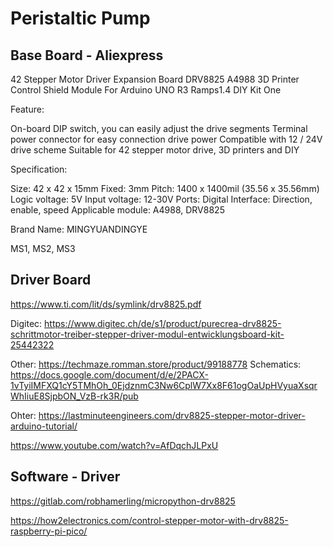 # Peristaltic Pump

## Base Board - Aliexpress

42 Stepper Motor Driver Expansion Board DRV8825 A4988 3D Printer Control Shield Module For Arduino UNO R3 Ramps1.4 DIY Kit One

Feature:
 
On-board DIP switch, you can easily adjust the drive segments
Terminal power connector for easy connection drive power
Compatible with 12 / 24V drive scheme
Suitable for 42 stepper motor drive, 3D printers and DIY
 
Specification:
 
Size: 42 x 42 x 15mm
Fixed: 3mm
Pitch: 1400 x 1400mil (35.56 x 35.56mm)
Logic voltage: 5V
Input voltage: 12-30V
Ports: Digital
Interface: Direction, enable, speed
Applicable module: A4988, DRV8825

Brand Name: MINGYUANDINGYE

MS1, MS2, MS3

## Driver Board

https://www.ti.com/lit/ds/symlink/drv8825.pdf

Digitec: https://www.digitec.ch/de/s1/product/purecrea-drv8825-schrittmotor-treiber-stepper-driver-modul-entwicklungsboard-kit-25442322

Other: https://techmaze.romman.store/product/99188778
Schematics: https://docs.google.com/document/d/e/2PACX-1vTyiIMFXQ1cY5TMhOh_0EjdznmC3Nw6CplW7Xx8F61ogOaUpHVyuaXsqrWhIiuE8SjpbON_VzB-rk3R/pub


Ohter: https://lastminuteengineers.com/drv8825-stepper-motor-driver-arduino-tutorial/

https://www.youtube.com/watch?v=AfDqchJLPxU


## Software - Driver

https://gitlab.com/robhamerling/micropython-drv8825


https://how2electronics.com/control-stepper-motor-with-drv8825-raspberry-pi-pico/

